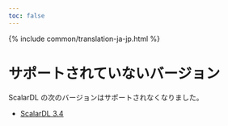 ```yaml
---
toc: false
---
```


{% include common/translation-ja-jp.html %}

# サポートされていないバージョン

ScalarDL の次のバージョンはサポートされなくなりました。

- [ScalarDL 3.4](3.4/getting-started.md)
